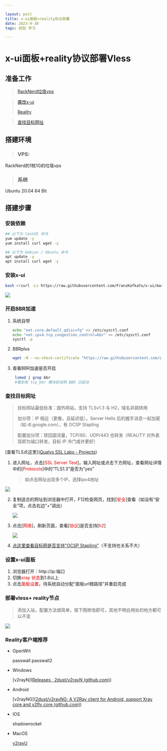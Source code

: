 ```yaml
---

layout: post
title: x-ui面板+reality协议部署
date: 2023-9-30 
tags: 经验 学习 

---
```


# x-ui面板+reality协议部署Vless

## 准备工作

> [RackNerd垃圾vps](https://www.racknerd.com/)

> [魔改x-ui](https://v2rayssr.com/go?url=https://github.com/FranzKafkaYu/x-ui/)
>
> [Reality](https://github.com/XTLS/REALITY)

> [查找目标网址](https://www.ssllabs.com/projects/index.html)



## 搭建环境

> ### VPS:  

RackNerd的1核1G的垃圾vps

> ### 系统

Ubuntu 20.04 64 Bit



## 搭建步骤

### 安装依赖

```bash
## 以下为 CentOS 命令
yum update -y 
yum install curl wget -y
```

```bash
## 以下为 Debian / Ubuntu 命令
apt update -y 
apt install curl wget -y
```



### 安装x-ui

```bash
bash <(curl -Ls https://raw.githubusercontent.com/FranzKafkaYu/x-ui/master/install.sh)

```

![](E:\lonlyge.github.io\images\posts\github\093001.png)



### 开启BBR加速

1. 系统自带

   ```bash
   echo "net.core.default_qdisc=fq" >> /etc/sysctl.conf
   echo "net.ipv4.tcp_congestion_control=bbr" >> /etc/sysctl.conf
   sysctl -p
   ```

2. BBRplus

   ```bash
   wget -N --no-check-certificate "https://raw.githubusercontent.com/chiakge/Linux-NetSpeed/master/tcp.sh" && chmod +x tcp.sh && ./tcp.sh
   ```

3. 查看BBR加速是否开启

   ```bash
    lsmod | grep bbr
    #看到有 tcp_bbr 模块即说明 BBR 已启动
   ```

   

### 查找目标网址

> 目标网站最低标准：国外网站，支持 TLSv1.3 与 H2，域名非跳转用
>
> 加分项：IP 相近（更像，且延迟低），Server Hello 后的握手消息一起加密（如 dl.google.com），有 OCSP Stapling
>
> 配置加分项：禁回国流量，TCP/80、UDP/443 也转发（REALITY 对外表现即为端口转发，目标 IP 冷门或许更好）

[查看TLS点这里]([Qualys SSL Labs - Projects](https://www.ssllabs.com/projects/index.html))

1. 进入网址，点击[<font color="#dd0000">SSL Server Test</font>]，输入网址或点击下方网址，查看网址详情中的[<font color="#dd0000">Protocols</font>]中的“TLS1.3”是否为”yes”

   > 如点击网址出现多个IP，选择ipv4地址

![](E:\lonlyge.github.io\images\posts\github\093002.png)

2. 复制适合的网址到浏览器中打开，F12检查网页，找到[<font color="#dd0000">安全</font>]查看（如没有“安全”项，点击右边“+”调出）

   ![](E:\lonlyge.github.io\images\posts\github\093003.png)

3. 点击[<font color="#dd0000">网络</font>]，刷新页面，查看[<font color="#dd0000">协议</font>]是否支持[<font color="#dd0000">h2</font>]

   ![](E:\lonlyge.github.io\images\posts\github\093004.png)

4. [点这里查看目标网是否支持"OCSP Stapling"]((chacuo.net)](http://web.chacuo.net/netocspstapling))（不支持也关系不大）

   

### 设置x-ui面板

1. 浏览器打开：http://<span></span>ip:端口
2. 切换<font color="#dd0000">xray 状态</font>到1.8以上
3. 点击<font color="#dd0000">面板设置</font>，待系统自动分配“面板url根路径”并重启完成

### 部署vless+ reality节点

> 添加入站，配置方法很简单，按下图修改即可，其他不明白用处的地方都可以不变

 ![](E:\lonlyge.github.io\images\posts\github\093005.png)



### Reality客户端推荐

- OpenWrt

  passwall	passwall2		

- Windows

  [v2rayN]([Releases · 2dust/v2rayN (github.com)](https://github.com/2dust/v2rayN))

- Android

  [v2rayNG]([2dust/v2rayNG: A V2Ray client for Android, support Xray core and v2fly core (github.com)](https://github.com/2dust/v2rayNG))

- IOS

  shadowrocket

- MacOS

  [v2rayU]((github.com)](https://github.com/yanue/V2rayU))
